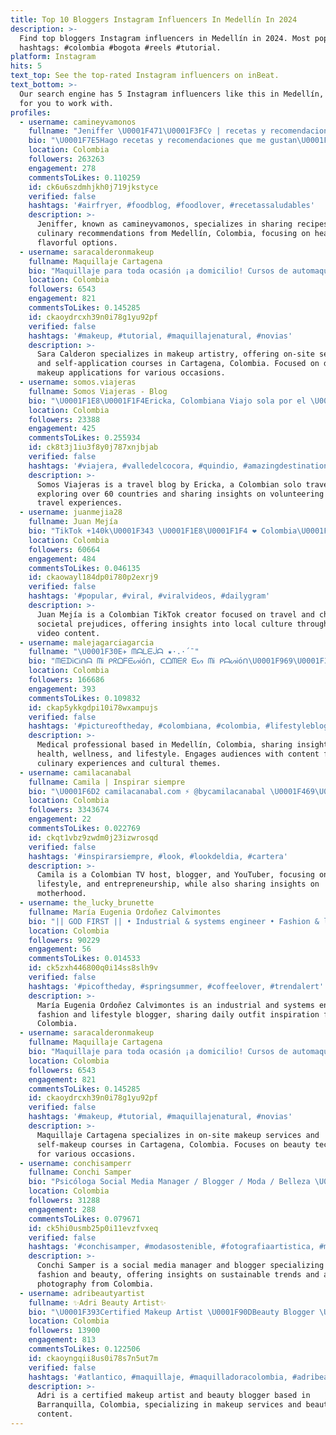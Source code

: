 ```yaml
---
title: Top 10 Bloggers Instagram Influencers In Medellín In 2024
description: >-
  Find top bloggers Instagram influencers in Medellín in 2024. Most popular
  hashtags: #colombia #bogota #reels #tutorial.
platform: Instagram
hits: 5
text_top: See the top-rated Instagram influencers on inBeat.
text_bottom: >-
  Our search engine has 5 Instagram influencers like this in Medellín, Colombia
  for you to work with.
profiles:
  - username: camineyvamonos
    fullname: "Jeniffer \U0001F471\U0001F3FC‍♀️ | recetas y recomendaciones"
    bio: "\U0001F7E5Hago recetas y recomendaciones que me gustan\U0001F495 \U0001F7E7Medellín \U0001F7E8Revisa mis HISTORIAS DESTACADAS \U0001F447\U0001F3FB"
    location: Colombia
    followers: 263263
    engagement: 278
    commentsToLikes: 0.110259
    id: ck6u6szdmhjkh0j719jkstyce
    verified: false
    hashtags: '#airfryer, #foodblog, #foodlover, #recetassaludables'
    description: >-
      Jeniffer, known as camineyvamonos, specializes in sharing recipes and
      culinary recommendations from Medellín, Colombia, focusing on healthy and
      flavorful options.
  - username: saracalderonmakeup
    fullname: Maquillaje Cartagena
    bio: "Maquillaje para toda ocasión ¡a domicilio! Cursos de automaquillaje \U0001F58A Para citas: Whatsapp 3052644231 o DM\U0001F4F2 \U0001F4CDCartagena \U0001F1E8\U0001F1F4 #makeupcartagena Blogger"
    location: Colombia
    followers: 6543
    engagement: 821
    commentsToLikes: 0.145285
    id: ckaoydrcxh39n0i78g1yu92pf
    verified: false
    hashtags: '#makeup, #tutorial, #maquillajenatural, #novias'
    description: >-
      Sara Calderon specializes in makeup artistry, offering on-site services
      and self-application courses in Cartagena, Colombia. Focused on diverse
      makeup applications for various occasions.
  - username: somos.viajeras
    fullname: Somos Viajeras - Blog
    bio: "\U0001F1E8\U0001F1F4Ericka, Colombiana Viajo sola por el \U0001F30D\U0001F6EB 60 países \U0001F5FA Únete a mi canal de voluntariados en telegram \U0001F4CC Colombia \U0001F447 mi blog"
    location: Colombia
    followers: 23388
    engagement: 425
    commentsToLikes: 0.255934
    id: ck8t3j1iu3f8y0j787xnjbjab
    verified: false
    hashtags: '#viajera, #valledelcocora, #quindio, #amazingdestination'
    description: >-
      Somos Viajeras is a travel blog by Ericka, a Colombian solo traveler
      exploring over 60 countries and sharing insights on volunteering and
      travel experiences.
  - username: juanmejia28
    fullname: Juan Mejía
    bio: "TikTok +140k\U0001F343 \U0001F1E8\U0001F1F4 ❤️ Colombia\U0001F451 ☀️ Eliminando prejuicios.\U0001F49A\U0001F343DM \U0001F48C\U0001F4E9\U0001F4E6 Mis viajes son MUNICIPALES\U0001F970"
    location: Colombia
    followers: 60664
    engagement: 484
    commentsToLikes: 0.046135
    id: ckaowayl184dp0i780p2exrj9
    verified: false
    hashtags: '#popular, #viral, #viralvideos, #dailygram'
    description: >-
      Juan Mejía is a Colombian TikTok creator focused on travel and challenging
      societal prejudices, offering insights into local culture through engaging
      video content.
  - username: malejagarciagarcia
    fullname: "\U0001F30E✈️ ᗰᗩᒪᗴᒎᗩ ★·.·´¯"
    bio: "ᗰᗴᗪᎥᑕᎥᑎᗩ ᗰᎥ ᑭᖇᗝᖴᗴᔕᎥóᑎ, ᑕᗝᗰᗴᖇ ᗴᔕ ᗰᎥ ᑭᗩᔕᎥóᑎ\U0001F969\U0001F354\U0001F371\U0001F63B cση нαмвяε ∂ε мυη∂σ, vιvαη ℓσs vιαנεs!!! \U0001F680\U0001F30E #CosaRicaCosaBuenaCosaBienHecha \U0001F4CDMedellin, Colombia \U0001F1E8\U0001F1F4"
    location: Colombia
    followers: 166686
    engagement: 393
    commentsToLikes: 0.109832
    id: ckap5ykkgdpi10i78wxampujs
    verified: false
    hashtags: '#pictureoftheday, #colombiana, #colombia, #lifestyleblogger'
    description: >-
      Medical professional based in Medellín, Colombia, sharing insights on
      health, wellness, and lifestyle. Engages audiences with content focused on
      culinary experiences and cultural themes.
  - username: camilacanabal
    fullname: Camila | Inspirar siempre
    bio: "\U0001F6D2 camilacanabal.com ⚡️ @bycamilacanabal \U0001F469\U0001F3FC TV Hostess, Blogger, Youtuber, Emprendedora \U0001F499 Mamá y “Mamager”"
    location: Colombia
    followers: 3343674
    engagement: 22
    commentsToLikes: 0.022769
    id: ckqt1vbz9zwdm0j23izwrosqd
    verified: false
    hashtags: '#inspirarsiempre, #look, #lookdeldia, #cartera'
    description: >-
      Camila is a Colombian TV host, blogger, and YouTuber, focusing on fashion,
      lifestyle, and entrepreneurship, while also sharing insights on
      motherhood.
  - username: the_lucky_brunette
    fullname: María Eugenia Ordoñez Calvimontes
    bio: "|| GOD FIRST || • Industrial & systems engineer • Fashion & life style blogger • Daily #outfitsinspiration \U0001F457 • @luckyrudolph 's mom \U0001F436"
    location: Colombia
    followers: 90229
    engagement: 56
    commentsToLikes: 0.014533
    id: ck5zxh446800q0i14ss8slh9v
    verified: false
    hashtags: '#picoftheday, #springsummer, #coffeelover, #trendalert'
    description: >-
      María Eugenia Ordoñez Calvimontes is an industrial and systems engineer,
      fashion and lifestyle blogger, sharing daily outfit inspiration from
      Colombia.
  - username: saracalderonmakeup
    fullname: Maquillaje Cartagena
    bio: "Maquillaje para toda ocasión ¡a domicilio! Cursos de automaquillaje \U0001F58A Para citas: Whatsapp 3052644231 o DM\U0001F4F2 \U0001F4CDCartagena \U0001F1E8\U0001F1F4 #makeupcartagena Blogger"
    location: Colombia
    followers: 6543
    engagement: 821
    commentsToLikes: 0.145285
    id: ckaoydrcxh39n0i78g1yu92pf
    verified: false
    hashtags: '#makeup, #tutorial, #maquillajenatural, #novias'
    description: >-
      Maquillaje Cartagena specializes in on-site makeup services and
      self-makeup courses in Cartagena, Colombia. Focuses on beauty techniques
      for various occasions.
  - username: conchisamperr
    fullname: Conchi Samper
    bio: "Psicóloga Social Media Manager / Blogger / Moda / Belleza \U0001F48Chola@viviendotendencias.es \U0001F4CD Almería"
    location: Colombia
    followers: 31288
    engagement: 288
    commentsToLikes: 0.079671
    id: ck5hi0usmb25p0i11evzfvxeq
    verified: false
    hashtags: '#conchisamper, #modasostenible, #fotografiaartistica, #modacircular'
    description: >-
      Conchi Samper is a social media manager and blogger specializing in
      fashion and beauty, offering insights on sustainable trends and artistic
      photography from Colombia.
  - username: adribeautyartist
    fullname: ✨Adri Beauty Artist✨
    bio: "\U0001F393Certified Makeup Artist \U0001F90DBeauty Blogger \U0001F4CD#Barranquilla Información Servicios de Maquillaje \U0001F447\U0001F3FB"
    location: Colombia
    followers: 13900
    engagement: 813
    commentsToLikes: 0.122506
    id: ckaoyngqii8us0i78s7n5ut7m
    verified: false
    hashtags: '#atlantico, #maquillaje, #maquilladoracolombia, #adribeautyartist'
    description: >-
      Adri is a certified makeup artist and beauty blogger based in
      Barranquilla, Colombia, specializing in makeup services and beauty
      content.
---
```


